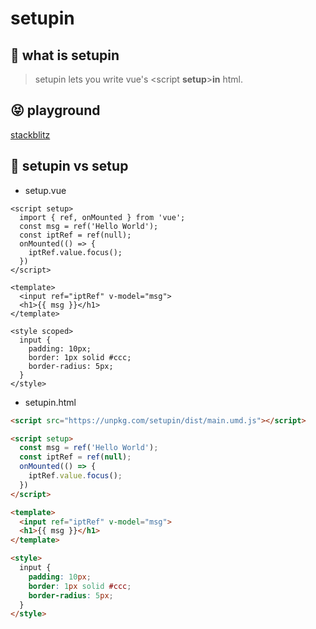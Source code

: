 # setupin

## 🤔 what is setupin 
> setupin lets you write vue's \<script **setup**>**in** html.
## 😝 playground
[stackblitz](https://stackblitz.com/edit/stackblitz-starters-u6wftp?file=index.html)
## 🤯 setupin vs setup
- setup.vue

```vue
<script setup>
  import { ref, onMounted } from 'vue';
  const msg = ref('Hello World');
  const iptRef = ref(null);
  onMounted(() => {
    iptRef.value.focus();
  })
</script>

<template>
  <input ref="iptRef" v-model="msg">
  <h1>{{ msg }}</h1>
</template>

<style scoped>
  input {
    padding: 10px;
    border: 1px solid #ccc;
    border-radius: 5px;
  }
</style>
```


- setupin.html

```html
<script src="https://unpkg.com/setupin/dist/main.umd.js"></script>

<script setup>
  const msg = ref('Hello World');
  const iptRef = ref(null);
  onMounted(() => {
    iptRef.value.focus();
  })
</script>

<template>
  <input ref="iptRef" v-model="msg">
  <h1>{{ msg }}</h1>
</template>

<style>
  input {
    padding: 10px;
    border: 1px solid #ccc;
    border-radius: 5px;
  }
</style>
```